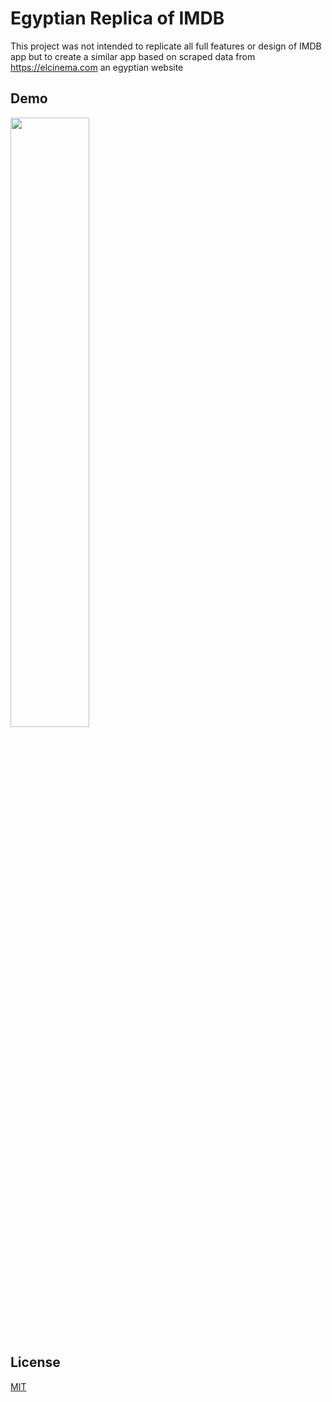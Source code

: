 
# Egyptian Replica of IMDB

This project was not intended to replicate all full features or design of IMDB app but to create a similar app based on scraped data from https://elcinema.com an egyptian website


## Demo

[<img src="https://img.youtube.com/vi/AZZwwe-3F18/0.jpg" width="50%">](https://www.youtube.com/watch?v=AZZwwe-3F18 "Video Demo")

## License

[MIT](https://choosealicense.com/licenses/mit/)

